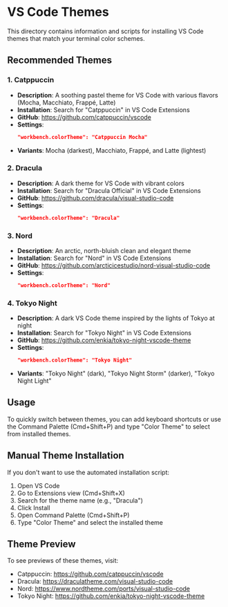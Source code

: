 # VS Code Themes

This directory contains information and scripts for installing VS Code themes that match your terminal color schemes.

## Recommended Themes

### 1. Catppuccin
- **Description**: A soothing pastel theme for VS Code with various flavors (Mocha, Macchiato, Frappé, Latte)
- **Installation**: Search for "Catppuccin" in VS Code Extensions
- **GitHub**: https://github.com/catppuccin/vscode
- **Settings**:
  ```json
  "workbench.colorTheme": "Catppuccin Mocha"
  ```
- **Variants**: Mocha (darkest), Macchiato, Frappé, and Latte (lightest)

### 2. Dracula
- **Description**: A dark theme for VS Code with vibrant colors
- **Installation**: Search for "Dracula Official" in VS Code Extensions
- **GitHub**: https://github.com/dracula/visual-studio-code
- **Settings**:
  ```json
  "workbench.colorTheme": "Dracula"
  ```

### 3. Nord
- **Description**: An arctic, north-bluish clean and elegant theme
- **Installation**: Search for "Nord" in VS Code Extensions
- **GitHub**: https://github.com/arcticicestudio/nord-visual-studio-code
- **Settings**:
  ```json
  "workbench.colorTheme": "Nord"
  ```

### 4. Tokyo Night
- **Description**: A dark VS Code theme inspired by the lights of Tokyo at night
- **Installation**: Search for "Tokyo Night" in VS Code Extensions
- **GitHub**: https://github.com/enkia/tokyo-night-vscode-theme
- **Settings**:
  ```json
  "workbench.colorTheme": "Tokyo Night"
  ```
- **Variants**: "Tokyo Night" (dark), "Tokyo Night Storm" (darker), "Tokyo Night Light"

## Usage

To quickly switch between themes, you can add keyboard shortcuts or use the Command Palette (Cmd+Shift+P) and type "Color Theme" to select from installed themes.

## Manual Theme Installation

If you don't want to use the automated installation script:

1. Open VS Code
2. Go to Extensions view (Cmd+Shift+X)
3. Search for the theme name (e.g., "Dracula")
4. Click Install
5. Open Command Palette (Cmd+Shift+P)
6. Type "Color Theme" and select the installed theme

## Theme Preview

To see previews of these themes, visit:
- Catppuccin: https://github.com/catppuccin/vscode
- Dracula: https://draculatheme.com/visual-studio-code
- Nord: https://www.nordtheme.com/ports/visual-studio-code
- Tokyo Night: https://github.com/enkia/tokyo-night-vscode-theme